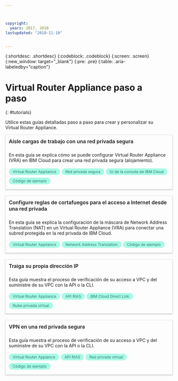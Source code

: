 ```yaml
---



copyright:
  years: 2017, 2018
lastupdated: "2018-11-10"


---
```


{:shortdesc: .shortdesc}
{:codeblock: .codeblock}
{:screen: .screen}
{:new_window: target="_blank"}
{:pre: .pre}
{:table: .aria-labeledby="caption"}

# Virtual Router Appliance paso a paso
{: #tutorials}

Utilice estas guías detalladas paso a paso para crear y personalizar su Virtual Router Appliance.

<style>
    .solutionBox {
        margin: 0 10px 20px 0 !important;
        padding: 10px !important;
        width: 100% !important;
        border: 1px #dfe3e6 solid !important;
        box-shadow: 0px 2px 4px 0px rgba(0,0,0,0.2) !important;
    }
    .solutionBoxContainer {
    }
    .solutionBoxTitle {
      margin: 0rem !important;
      font-size: 16px !important;
      margin-bottom: 10px !important;
      font-weight: 600 !important;
    }
    .tag-filter.category {
        background: #aaf9e6 !important;
        color: #238070 !important;
    }
    .tag-filter {
        padding: 3px 12px !important;
        font-size: 12px !important;
        margin-right: 1px !important;
        border-radius: 10px !important;
        white-space: nowrap !important;
        line-height: 1.8rem !important;
    }
    .solutionBoxDescription {
        display:flex !important;
        flex-wrap: wrap !important;
    }
   .solutionBoxTitle a {
      text-decoration-line:none !important;
    }
    .descriptionContainer {
        flex-grow: 1 !important;
        width: 200px !important;
    }
    .architectureDiagramContainer {
        width: 300px !important;
        padding: 0 10px !important;
    }
    .architectureDiagram {
        max-height: 200px !important;
        padding: 5px !important;
    }
</style>

<div class = "solutionBox">
        <h3 id="scalable-webapp-kubernetes.html" class="solutionBoxTitle">
            <a href = "/docs/tutorials/secure-network-enclosure.html#isolate-workloads-with-a-secure-private-network">Aísle cargas de trabajo con una red privada segura</a>
        </h3>
        <div class="solutionBoxDescription">
            <div class="descriptionContainer">
                <p>En esta guía se explica cómo se puede configurar Virtual Router Appliance (VRA) en IBM Cloud para crear una red privada segura (alojamiento). </p>
                    <span class="tag-filter category">Virtual Router Appliance</span>
                    <span class="tag-filter category">Red privada segura</span>
                    <span class="tag-filter category">IU de la consola de IBM Cloud</span>
                    <span class="tag-filter category">Código de ejemplo</span>
    </div>
  </div>
  </div>

<div class = "solutionBox">
        <h3 id="scalable-webapp-kubernetes.html" class="solutionBoxTitle">
            <a href = "/docs/tutorials/nat-config-private.html#configure-firewall-rules-for-internet-access-from-a-private-network">Configure reglas de cortafuegos para el acceso a Internet desde una red privada</a>
        </h3>
        <div class="solutionBoxDescription">
            <div class="descriptionContainer">
                <p>En esta guía se explica la configuración de la máscara de Network Address Translation (NAT) en un Virtual Router Appliance (VRA) para conectar una subred protegida en la red privada de IBM Cloud. </p>
                    <span class="tag-filter category">Virtual Router Appliance</span>
                    <span class="tag-filter category">Network Address Translation</span>
                    <span class="tag-filter category">Código de ejemplo</span>
    </div>
  </div>
  </div>

<div class = "solutionBoxContainer">
    <div class = "solutionBox">
        <h3 id="scalable-webapp-kubernetes.html" class="solutionBoxTitle">
            <a href = "/docs/tutorials/byoip.html#bring-your-own-ip-address">Traiga su propia dirección IP</a>
        </h3>
        <div class="solutionBoxDescription">
            <div class="descriptionContainer">
                <p>Esta guía muestra el proceso de verificación de su acceso a VPC y del suministre de su VPC con la API o la CLI.</p>
                 <span class="tag-filter category">Virtual Router Appliance</span>
                 <span class="tag-filter category">API RIAS</span>
                 <span class="tag-filter category">IBM Cloud Direct Link</span>
                 <span class="tag-filter category">Nube privada virtual</span>
    </div>
 </div>
 </div>

 <div class = "solutionBoxContainer">
    <div class = "solutionBox">
        <h3 id="scalable-webapp-kubernetes.html" class="solutionBoxTitle">
            <a href = "/docs/tutorials/configuring-IPSEC-VPN.html#vpn-into-a-secure-private-network">VPN en una red privada segura</a>
        </h3>
        <div class="solutionBoxDescription">
            <div class="descriptionContainer">
                <p>Esta guía muestra el proceso de verificación de su acceso a VPC y del suministre de su VPC con la API o la CLI.</p>
                 <span class="tag-filter category">Virtual Router Appiance</span>
                 <span class="tag-filter category">API RIAS</span>
                 <span class="tag-filter category">Red privada virtual</span>
                 <span class="tag-filter category">Código de ejemplo</span>
    </div>
 </div>
 </div>
    </div>
    </div>
